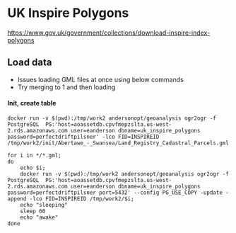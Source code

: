 # UK Inspire Polygons

https://www.gov.uk/government/collections/download-inspire-index-polygons




## Load data


- Issues loading GML files at once using below commands
- Try merging to 1 and then loading

#### Init, create table
```
docker run -v $(pwd):/tmp/work2 andersonopt/geoanalysis ogr2ogr -f PostgreSQL  PG:'host=aoassetdb.cpvfmepzslta.us-west-2.rds.amazonaws.com user=eanderson dbname=uk_inspire_polygons password=perfectdriftpilsner' -lco FID=INSPIREID /tmp/work2/init/Abertawe_-_Swansea/Land_Registry_Cadastral_Parcels.gml
```

```
for i in */*.gml;
do 
    echo $i; 
    docker run -v $(pwd):/tmp/work2 andersonopt/geoanalysis ogr2ogr -f PostgreSQL  PG:'host=aoassetdb.cpvfmepzslta.us-west-2.rds.amazonaws.com user=eanderson dbname=uk_inspire_polygons password=perfectdriftpilsner port=5432' --config PG_USE_COPY -update -append -lco FID=INSPIREID /tmp/work2/$i;
    echo "sleeping"
    sleep 60 
    echo "awake"
done
```